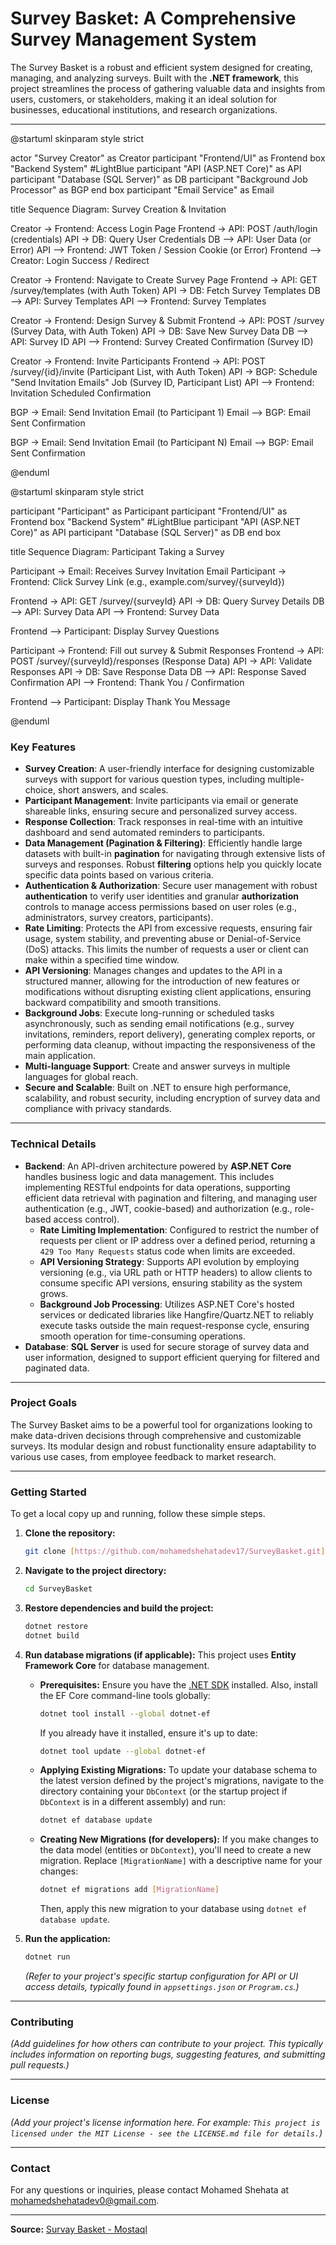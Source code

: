 # Survey Basket: A Comprehensive Survey Management System

The Survey Basket is a robust and efficient system designed for creating, managing, and analyzing surveys. Built with the **.NET framework**, this project streamlines the process of gathering valuable data and insights from users, customers, or stakeholders, making it an ideal solution for businesses, educational institutions, and research organizations.

---
@startuml
skinparam style strict

actor "Survey Creator" as Creator
participant "Frontend/UI" as Frontend
box "Backend System" #LightBlue
    participant "API (ASP.NET Core)" as API
    participant "Database (SQL Server)" as DB
    participant "Background Job Processor" as BGP
end box
participant "Email Service" as Email

title Sequence Diagram: Survey Creation & Invitation

Creator -> Frontend: Access Login Page
Frontend -> API: POST /auth/login (credentials)
API -> DB: Query User Credentials
DB --> API: User Data (or Error)
API --> Frontend: JWT Token / Session Cookie (or Error)
Frontend --> Creator: Login Success / Redirect

Creator -> Frontend: Navigate to Create Survey Page
Frontend -> API: GET /survey/templates (with Auth Token)
API -> DB: Fetch Survey Templates
DB --> API: Survey Templates
API --> Frontend: Survey Templates

Creator -> Frontend: Design Survey & Submit
Frontend -> API: POST /survey (Survey Data, with Auth Token)
API -> DB: Save New Survey Data
DB --> API: Survey ID
API --> Frontend: Survey Created Confirmation (Survey ID)

Creator -> Frontend: Invite Participants
Frontend -> API: POST /survey/{id}/invite (Participant List, with Auth Token)
API -> BGP: Schedule "Send Invitation Emails" Job (Survey ID, Participant List)
API --> Frontend: Invitation Scheduled Confirmation

BGP -> Email: Send Invitation Email (to Participant 1)
Email --> BGP: Email Sent Confirmation

BGP -> Email: Send Invitation Email (to Participant N)
Email --> BGP: Email Sent Confirmation

@enduml

@startuml
skinparam style strict

participant "Participant" as Participant
participant "Frontend/UI" as Frontend
box "Backend System" #LightBlue
    participant "API (ASP.NET Core)" as API
    participant "Database (SQL Server)" as DB
end box

title Sequence Diagram: Participant Taking a Survey

Participant -> Email: Receives Survey Invitation Email
Participant -> Frontend: Click Survey Link (e.g., example.com/survey/{surveyId})

Frontend -> API: GET /survey/{surveyId}
API -> DB: Query Survey Details
DB --> API: Survey Data
API --> Frontend: Survey Data

Frontend --> Participant: Display Survey Questions

Participant -> Frontend: Fill out survey & Submit Responses
Frontend -> API: POST /survey/{surveyId}/responses (Response Data)
API -> API: Validate Responses
API -> DB: Save Response Data
DB --> API: Response Saved Confirmation
API --> Frontend: Thank You / Confirmation

Frontend --> Participant: Display Thank You Message

@enduml

### Key Features

* **Survey Creation**: A user-friendly interface for designing customizable surveys with support for various question types, including multiple-choice, short answers, and scales.
* **Participant Management**: Invite participants via email or generate shareable links, ensuring secure and personalized survey access.
* **Response Collection**: Track responses in real-time with an intuitive dashboard and send automated reminders to participants.
* **Data Management (Pagination & Filtering)**: Efficiently handle large datasets with built-in **pagination** for navigating through extensive lists of surveys and responses. Robust **filtering** options help you quickly locate specific data points based on various criteria.
* **Authentication & Authorization**: Secure user management with robust **authentication** to verify user identities and granular **authorization** controls to manage access permissions based on user roles (e.g., administrators, survey creators, participants).
* **Rate Limiting**: Protects the API from excessive requests, ensuring fair usage, system stability, and preventing abuse or Denial-of-Service (DoS) attacks. This limits the number of requests a user or client can make within a specified time window.
* **API Versioning**: Manages changes and updates to the API in a structured manner, allowing for the introduction of new features or modifications without disrupting existing client applications, ensuring backward compatibility and smooth transitions.
* **Background Jobs**: Execute long-running or scheduled tasks asynchronously, such as sending email notifications (e.g., survey invitations, reminders, report delivery), generating complex reports, or performing data cleanup, without impacting the responsiveness of the main application.
* **Multi-language Support**: Create and answer surveys in multiple languages for global reach.
* **Secure and Scalable**: Built on .NET to ensure high performance, scalability, and robust security, including encryption of survey data and compliance with privacy standards.

---

### Technical Details

* **Backend**: An API-driven architecture powered by **ASP.NET Core** handles business logic and data management. This includes implementing RESTful endpoints for data operations, supporting efficient data retrieval with pagination and filtering, and managing user authentication (e.g., JWT, cookie-based) and authorization (e.g., role-based access control).
    * **Rate Limiting Implementation**: Configured to restrict the number of requests per client or IP address over a defined period, returning a `429 Too Many Requests` status code when limits are exceeded.
    * **API Versioning Strategy**: Supports API evolution by employing versioning (e.g., via URL path or HTTP headers) to allow clients to consume specific API versions, ensuring stability as the system grows.
    * **Background Job Processing**: Utilizes ASP.NET Core's hosted services or dedicated libraries like Hangfire/Quartz.NET to reliably execute tasks outside the main request-response cycle, ensuring smooth operation for time-consuming operations.
* **Database**: **SQL Server** is used for secure storage of survey data and user information, designed to support efficient querying for filtered and paginated data.

---

### Project Goals

The Survey Basket aims to be a powerful tool for organizations looking to make data-driven decisions through comprehensive and customizable surveys. Its modular design and robust functionality ensure adaptability to various use cases, from employee feedback to market research.

---

### Getting Started

To get a local copy up and running, follow these simple steps.

1.  **Clone the repository:**
    ```bash
    git clone [https://github.com/mohamedshehatadev17/SurveyBasket.git](https://github.com/mohamedshehatadev17/SurveyBasket.git)
    ```
2.  **Navigate to the project directory:**
    ```bash
    cd SurveyBasket
    ```
3.  **Restore dependencies and build the project:**
    ```bash
    dotnet restore
    dotnet build
    ```
4.  **Run database migrations (if applicable):**
    This project uses **Entity Framework Core** for database management.
    * **Prerequisites:** Ensure you have the [.NET SDK](https://dotnet.microsoft.com/download) installed. Also, install the EF Core command-line tools globally:
        ```bash
        dotnet tool install --global dotnet-ef
        ```
        If you already have it installed, ensure it's up to date:
        ```bash
        dotnet tool update --global dotnet-ef
        ```
    * **Applying Existing Migrations:** To update your database schema to the latest version defined by the project's migrations, navigate to the directory containing your `DbContext` (or the startup project if `DbContext` is in a different assembly) and run:
        ```bash
        dotnet ef database update
        ```
    * **Creating New Migrations (for developers):** If you make changes to the data model (entities or `DbContext`), you'll need to create a new migration. Replace `[MigrationName]` with a descriptive name for your changes:
        ```bash
        dotnet ef migrations add [MigrationName]
        ```
        Then, apply this new migration to your database using `dotnet ef database update`.

5.  **Run the application:**
    ```bash
    dotnet run
    ```
    *(Refer to your project's specific startup configuration for API or UI access details, typically found in `appsettings.json` or `Program.cs`.)*

---

### Contributing

*(Add guidelines for how others can contribute to your project. This typically includes information on reporting bugs, suggesting features, and submitting pull requests.)*

---

### License

*(Add your project's license information here. For example: `This project is licensed under the MIT License - see the LICENSE.md file for details.`)*

---

### Contact

For any questions or inquiries, please contact Mohamed Shehata at [mohamedshehatadev0@gmail.com](mailto:mohamedshehatadev0@gmail.com).

***

**Source:** [Survay Basket - Mostaql](https://mostaql.com/portfolio/2333946-survay-basket)
